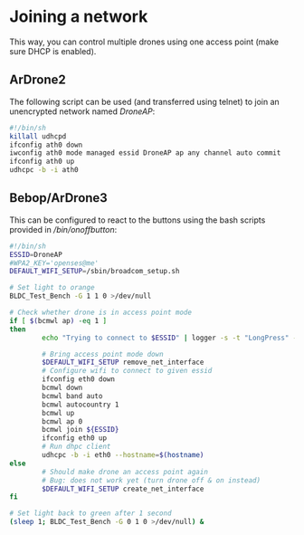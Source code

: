 Joining a network
=================

This way, you can control multiple drones using one access point (make sure DHCP is enabled).

ArDrone2
---------
The following script can be used (and transferred using telnet) to join an unencrypted network named *DroneAP*:
~~~bash
#!/bin/sh
killall udhcpd
ifconfig ath0 down
iwconfig ath0 mode managed essid DroneAP ap any channel auto commit
ifconfig ath0 up
udhcpc -b -i ath0
~~~

Bebop/ArDrone3
--------------
This can be configured to react to the buttons using the bash scripts provided in */bin/onoffbutton*:
~~~bash
#!/bin/sh
ESSID=DroneAP
#WPA2_KEY='openses@me'
DEFAULT_WIFI_SETUP=/sbin/broadcom_setup.sh

# Set light to orange
BLDC_Test_Bench -G 1 1 0 >/dev/null

# Check whether drone is in access point mode
if [ $(bcmwl ap) -eq 1 ]
then
        echo "Trying to connect to $ESSID" | logger -s -t "LongPress" -p user.info

		# Bring access point mode down
        $DEFAULT_WIFI_SETUP remove_net_interface
		# Configure wifi to connect to given essid
        ifconfig eth0 down
        bcmwl down
        bcmwl band auto
        bcmwl autocountry 1
        bcmwl up
        bcmwl ap 0
        bcmwl join ${ESSID}                                
        ifconfig eth0 up
		# Run dhpc client
        udhcpc -b -i eth0 --hostname=$(hostname)
else
		# Should make drone an access point again
		# Bug: does not work yet (turn drone off & on instead)
        $DEFAULT_WIFI_SETUP create_net_interface
fi

# Set light back to green after 1 second
(sleep 1; BLDC_Test_Bench -G 0 1 0 >/dev/null) &
~~~
